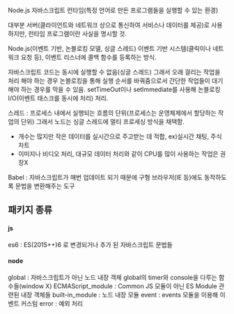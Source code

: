 Node.js 자바스크립트 런타임(특정 언어로 만든 프로그램들을 실행할 수 있는 환경)

대부분 서버(클라이언트와 네트워크 상으로 통신하여 서비스나 데이터를 제공)로 사용하지만, 런타임 프로그램이란 사실을 명시할 것.

Node.js(이벤트 기반, 논블로킹 모델, 싱글 스레드)
이벤트 기반 시스템(클릭이나 네트워크 요청 등), 이벤트 리스너에 콜백 함수를 등록하는 방식.

자바스크립트 코드는 동시에 실행할 수 없음(싱글 스레드)
그래서 오래 걸리는 작업을 처리 해야 하는 경우 논블로킹을 통해 실행 순서를 바꿔줌으로서
간단한 작업들이 대기해야 하는 경우를 막을 수 있음.
setTimeOut이나 setImmediate를 사용해 논블로킹 I/O(이벤트 태스크를 동시에 처리) 처리.

스레드 : 프로세스 내에서 실행되는 흐름의 단위(프로세스는 운영체제에서 할당하는 작업의 단위)
그래서 노드는 싱글 스레드에 멀티 프로세싱 방식을 채택함.
- 개수는 많지만 작은 데이터를 실시간으로 주고받는 데 적합, ex)실시간 채팅, 주식 차트
- 이미지나 비디오 처리, 대규모 데이터 처리와 같이 CPU를 많이 사용하는 작업은 권장X

Babel : 자바스크립트가 매번 업데이트 되기 때문에 구형 브라우저(IE 등)에도 동작하도록 문법을 변환해주는 도구

## 패키지 종류

#### js
es6 : ES(2015++)6 로 변경되거나 추가 된 자바스크립트 문법들
#### node 
global : 자바스크립트가 아닌 노드 내장 객체 global의 timer와 console을 다루는 함수들(window X)
ECMAScript_module : Common JS 모듈이 아닌 ES Module 관련된 내장 객체들
built-in_module : 노드 내장 모듈
event : events 모듈을 이용해 이벤트 커스텀
error : 예외 처리